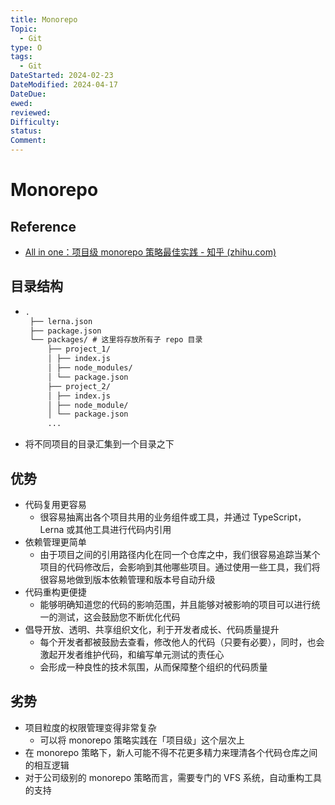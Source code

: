 ```yaml
---
title: Monorepo
Topic:
  - Git
type: O
tags:
  - Git
DateStarted: 2024-02-23
DateModified: 2024-04-17
DateDue: 
ewed: 
reviewed: 
Difficulty: 
status: 
Comment: 
---
```


# Monorepo

## Reference

- [All in one：项目级 monorepo 策略最佳实践 - 知乎 (zhihu.com)](https://zhuanlan.zhihu.com/p/348898271)

## 目录结构

- ```md
  .
   ├── lerna.json
   ├── package.json
   └── packages/ # 这里将存放所有子 repo 目录
       ├── project_1/
       │ ├── index.js
       │ ├── node_modules/
       │ └── package.json
       ├── project_2/
       │ ├── index.js
       │ ├── node_module/
       │ └── package.json
       ...
  ```

- 将不同项目的目录汇集到一个目录之下

## 优势

- 代码复用更容易
  - 很容易抽离出各个项目共用的业务组件或工具，并通过 TypeScript，Lerna 或其他工具进行代码内引用
- 依赖管理更简单
  - 由于项目之间的引用路径内化在同一个仓库之中，我们很容易追踪当某个项目的代码修改后，会影响到其他哪些项目。通过使用一些工具，我们将很容易地做到版本依赖管理和版本号自动升级
- 代码重构更便捷
  - 能够明确知道您的代码的影响范围，并且能够对被影响的项目可以进行统一的测试，这会鼓励您不断优化代码
- 倡导开放、透明、共享组织文化，利于开发者成长、代码质量提升
  - 每个开发者都被鼓励去查看，修改他人的代码（只要有必要），同时，也会激起开发者维护代码，和编写单元测试的责任心
  - 会形成一种良性的技术氛围，从而保障整个组织的代码质量

## 劣势

- 项目粒度的权限管理变得非常复杂
  - 可以将 monorepo 策略实践在「项目级」这个层次上
- 在 monorepo 策略下，新人可能不得不花更多精力来理清各个代码仓库之间的相互逻辑
- 对于公司级别的 monorepo 策略而言，需要专门的 VFS 系统，自动重构工具的支持
